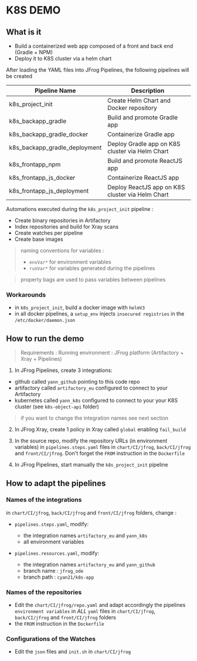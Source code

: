 
# K8S DEMO

## What is it

* Build a containerized web app composed of a front and back end (Gradle + NPM)
* Deploy it to K8S cluster via a helm chart

After loading the YAML files into JFrog Pipelines, the following pipelines will be created

| Pipeline Name | Description | 
| ----------- | ----------- |
| k8s_project_init | Create Helm Chart and Docker repository  |
| k8s_backapp_gradle | Build and promote Gradle app|
| k8s_backapp_gradle_docker | Containerize Gradle app|
| k8s_backapp_gradle_deployment | Deploy Gradle app on K8S cluster via Helm Chart |
| k8s_frontapp_npm | Build and promote ReactJS app|
| k8s_frontapp_js_docker | Containerize ReactJS app|
| k8s_frontapp_js_deployment | Deploy ReactJS app on K8S cluster via Helm Chart |

Automations executed during the `k8s_project_init` pipeline :
* Create binary repositories in Artifactory
* Index repositories and build for Xray scans
* Create watches per pipeline
* Create base images

> naming conventions for variables : 
> * `envVar*` for environment variables
> * `runVar*` for variables generated during the pipelines

> property bags are used to pass variables between pipelines

### Workarounds

* in `k8s_project_init`, build a docker image with `helmV3`
* in all docker pipelines, a `setup_env` injects `insecured registries` in the `/etc/docker/daemon.json`

## How to run the demo

> Requirements : 
>   Running environment : JFrog platform (Artifactory + Xray + Pipelines)

1. In JFrog Pipelines, create 3 integrations:
* github called `yann_github` pointing to this code repo
* artifactory called `artifactory_eu` configured to connect to your Artifactory 
* kubernetes called `yann_k8s` configured to connect to your your K8S cluster (see `k8s-object-api` folder)

> if you want to change the integration names see next section

2. In JFrog Xray, create 1 policy in Xray called `global` enabling `fail_build`

3. In the source repo, modify the repository URLs (in environment variables) in `pipelines.steps.yaml` files in  `chart/CI/jfrog`, `back/CI/jfrog` and `front/CI/jfrog`. Don't forget the `FROM` instruction in the `Dockerfile`

4. In JFrog Pipelines, start manually the `k8s_project_init` pipeline

## How to adapt the pipelines

### Names of the integrations

in `chart/CI/jfrog`, `back/CI/jfrog` and `front/CI/jfrog` folders, change :

* `pipelines.steps.yaml`, modify: 
    * the integration names `artifactory_eu` and  `yann_k8s`
    * all environment variables 
          
* `pipelines.resources.yaml`, modify:
    * the integration names `artifactory_eu` and  `yann_github`
    * branch name : `jfrog_ode`
    * branch path : `cyan21/k8s-app`

### Names of the repositories

* Edit the `chart/CI/jfrog/repo.yaml` and adapt accordingly the pipelines `environment variables` in *ALL* `yaml` files in `chart/CI/jfrog`, `back/CI/jfrog` and `front/CI/jfrog` folders
* the `FROM` instruction in the `Dockerfile`

### Configurations of the Watches

* Edit the `json` files and `init.sh` in  `chart/CI/jfrog`